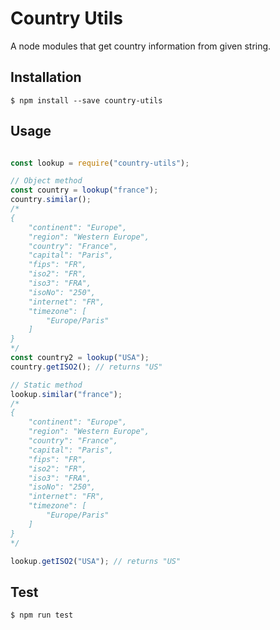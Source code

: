 # Country Utils
A node modules that get country information from given string.

## Installation
```ssh
$ npm install --save country-utils
```

## Usage
```javascript

const lookup = require("country-utils");

// Object method
const country = lookup("france");
country.similar(); 
/*
{
    "continent": "Europe",
    "region": "Western Europe",
    "country": "France",
    "capital": "Paris",
    "fips": "FR",
    "iso2": "FR",
    "iso3": "FRA",
    "isoNo": "250",
    "internet": "FR",
    "timezone": [
        "Europe/Paris"
    ]
}
*/
const country2 = lookup("USA");
country.getISO2(); // returns "US"

// Static method
lookup.similar("france");
/*
{
    "continent": "Europe",
    "region": "Western Europe",
    "country": "France",
    "capital": "Paris",
    "fips": "FR",
    "iso2": "FR",
    "iso3": "FRA",
    "isoNo": "250",
    "internet": "FR",
    "timezone": [
        "Europe/Paris"
    ]
}
*/

lookup.getISO2("USA"); // returns "US"
```

## Test
```ssh
$ npm run test
```
